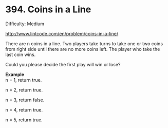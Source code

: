 # 394. Coins in a Line

Difficulty: Medium

http://www.lintcode.com/en/problem/coins-in-a-line/

There are n coins in a line. Two players take turns to take one or two coins from right side until there are no more coins left. The player who take the last coin wins.

Could you please decide the first play will win or lose?

**Example**  
n = 1, return true.

n = 2, return true.

n = 3, return false.

n = 4, return true.

n = 5, return true.
